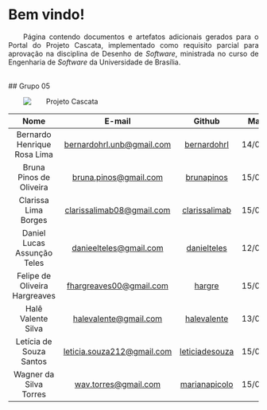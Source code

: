 <style> p { text-align: justify; text-indent: 30px; } </style>

# Bem vindo!

Página contendo documentos e artefatos adicionais gerados para o Portal do Projeto Cascata,
implementado como requisito parcial para aprovação na disciplina de Desenho de *Software*,
ministrada no curso de Engenharia de *Software* da Universidade de Brasília.

<br>
## Grupo 05

![Projeto Cascata](./img/LogoVertical_Fbranca.png)  

|               **Nome**            |    **E-mail**     |    **Github**   | **Matrícula**  |
| :---------------------------: | :----------: |:----------:| :----------:|
|  Bernardo Henrique Rosa Lima  | bernardohrl.unb@gmail.com |  [bernardohrl](https://github.com/bernardohrl) | 14/0131973 |
|    Bruna Pinos de Oliveira    | bruna.pinos@gmail.com |[brunapinos](https://github.com/brunapinos) | 15/0119984 |
|     Clarissa Lima Borges      | clarissalimab08@gmail.com | [clarissalimab](https://github.com/clarissalimab)|  15/0007973 |
|  Daniel Lucas Assunção Teles  | danieelteles@gmail.com |[danielteles](https://github.com/danielteles)|  12/0114411 |
| Felipe de Oliveira Hargreaves | fhargreaves00@gmail.com | [hargre](https://github.com/Hargre) |  15/0009313 |
|      Halê Valente Silva       | halevalente@gmail.com |[halevalente](https://github.com/halevalente)|  13/0010014 |
|    Letícia de Souza Santos    | leticia.souza212@gmail.com| [leticiadesouza](https://github.com/leticiadesouza)|  15/0015160 |
|     Wagner da Silva Torres    | wav.torres@gmail.com | [marianapicolo](https://github.com/wstorres)| 15/0017502 |

